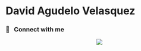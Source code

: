 # David Agudelo Velasquez

### :link: &nbsp; Connect with me

<p align="center">
    <a href="https://linkedin.com/in/david-agudelo-velasquez">
        <img src="https://img.shields.io/badge/-David%20Agudelo-0077B5?style=for-the-badge&logo=Linkedin&logoColor=white"/>
    </a>
</p>